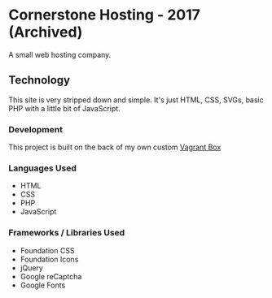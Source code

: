# Cornerstone Hosting - 2017 (Archived)
A small web hosting company. 

## Technology
This site is very stripped down and simple. It's just HTML, CSS, SVGs, basic PHP with a little bit of JavaScript. 

### Development
This project is built on the back of my own custom [Vagrant Box](https://github.com/karolbrennan/avalampch)

### Languages Used
- HTML
- CSS
- PHP
- JavaScript

### Frameworks / Libraries Used
- Foundation CSS
- Foundation Icons
- jQuery
- Google reCaptcha
- Google Fonts

